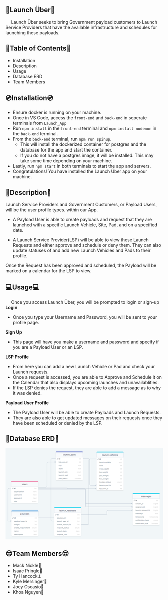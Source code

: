## 🚀Launch Über🚀

&emsp; Launch Über seeks to bring Government payload customers to Launch Service Providers that have the available infrastructure and schedules for launching these payloads. 

## 📑Table of Contents📑
- Installation
- Description
- Usage
- Database ERD
- Team Members

## 💿Installation💿
- Ensure docker is running on your machine. 
- Once in VS Code, access the `front-end` and `back-end` in seperate terminals from `Launch_App` 
 - Run `npm install` in the `front-end` terminal and `npm install nodemon` in the `back-end` terminal. 
- From the `back-end` terminal, run `npm run spinup`.
  - This will install the dockerized container for postgres and the database for the app and start the container. 
  - If you do not have a postgres image, it will be installed. This may take some time depending on your machine.
- Lastly, run `npm start` in both terminals to start the app and servers. 
- Congratulations! You have installed the Launch Über app on your machine.


## 📖Description📖

Launch Service Providers and Government Customers, or Payload Users, will be the user profile types. within our App. 

- A Payload User is able to create payloads and request that they are launched with a specific Launch Vehicle,  Site, Pad, and on a specified date. 

- A Launch Service Provider(LSP) will be able to view these Launch Requests and either approve and schedule or deny them. They can also update statuses  of and add new Launch Vehicles and Pads to their profile.

Once the Request has been approved and scheduled, the Payload will be marked on a calendar for the LSP to view.

## 💻Usage💻
&emsp; Once you access Launch Über, you will be prompted to login or sign-up
**Login**
- Once you type your Username and Password, you will be sent to your profile page.

**Sign Up**
- This page will have you make a username and password and specify if you are a Payload User or an LSP.

 **LSP Profile**
- From here you can add a new Launch Vehicle or Pad and check your Launch requests. 
- Once a request is accessed, you are able to Approve and Schedule it on the Calendar that also displays upcoming launches and unavailablities.
- If the LSP denies the request, they are able to add a message as to why it was denied.

**Payload User Profile**
- The Payload User will be able to create Payloads and Launch Requests. 
- They are also able to get updated messages on their requests once they have been scheduled or denied by the LSP. 

## 📅Database ERD📅

<p align="center">
  <img width='600' src="launch_app_ERD.png">
</p>

## 😎Team Members😎
- Mack Nickle🚀
- Isaac Pringle🚀
- Ty Hancock⚓
- Kyle Mersinger🚀
- Joey Oscasio🚀
- Khoa Nguyen🚀

